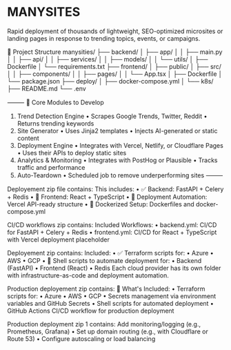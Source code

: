 # MANYSITES
Rapid deployment of thousands of lightweight, SEO-optimized microsites or landing pages in response to trending topics, events, or campaigns.

🧱 Project Structure
manysities/
├── backend/
│   ├── app/
│   │   ├── main.py
│   │   ├── api/
│   │   ├── services/
│   │   ├── models/
│   │   └── utils/
│   ├── Dockerfile
│   └── requirements.txt
├── frontend/
│   ├── public/
│   ├── src/
│   │   ├── components/
│   │   ├── pages/
│   │   └── App.tsx
│   ├── Dockerfile
│   └── package.json
├── deploy/
│   ├── docker-compose.yml
│   └── k8s/
├── README.md
└── .env

⸻
🧠 Core Modules to Develop
1. Trend Detection Engine
• Scrapes Google Trends, Twitter, Reddit
• Returns trending keywords
2. Site Generator
• Uses Jinja2 templates
• Injects AI-generated or static content
3. Deployment Engine
• Integrates with Vercel, Netlify, or Cloudflare Pages
• Uses their APIs to deploy static sites
4. Analytics & Monitoring
• Integrates with PostHog or Plausible
• Tracks traffic and performance
5. Auto-Teardown
• Scheduled job to remove underperforming sites
⸻

Deployement zip file contains:
This includes:
• ✅ Backend: FastAPI + Celery + Redis
• 🎨 Frontend: React + TypeScript
• 🚀 Deployment Automation: Vercel API-ready structure
• 🐳 Dockerized Setup: Dockerfiles and docker-compose.yml

CI/CD workflows zip contains:
Included Workflows:
• backend.yml: CI/CD for FastAPI + Celery + Redis
• frontend.yml: CI/CD for React + TypeScript with Vercel deployment placeholder

Deployement  zip contains:
Included:
• ✅ Terraform scripts for:
    • Azure
    • AWS
    • GCP
• 🐚 Shell scripts to automate deployment for:
    • Backend (FastAPI)
    • Frontend (React)
    • Redis
Each cloud provider has its own folder with infrastructure-as-code and deployment automation.

Production deployement zip contains:
🔐 What's Included:
• Terraform scripts for:
    • Azure
    • AWS
    • GCP
• Secrets management via environment variables and GitHub Secrets
• Shell scripts for automated deployment
• GitHub Actions CI/CD workflow for production deployment

Production deployment zip 1 contains:
Add monitoring/logging (e.g., Prometheus, Grafana)
• Set up domain routing (e.g., with Cloudflare or Route 53)
• Configure autoscaling or load balancing
